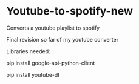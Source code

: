 # Youtube-to-spotify-new
Converts a youtube playlist to spotify


Final revision so far of my youtube converter

Libraries needed:

pip install google-api-python-client

pip install youtube-dl


